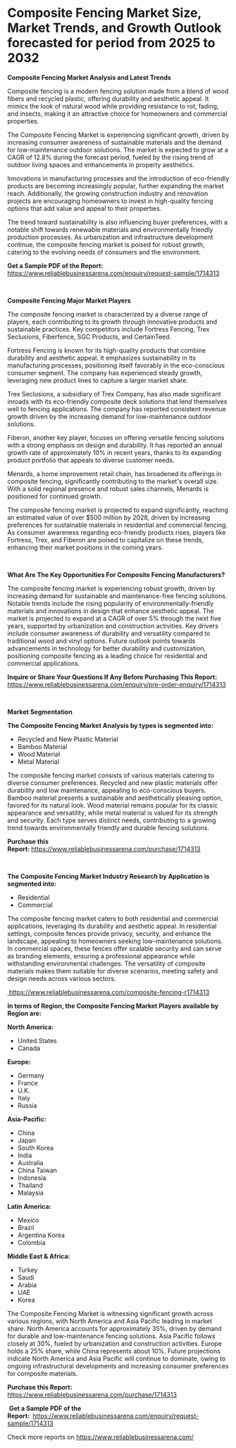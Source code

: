 <p><h1>Composite Fencing Market Size, Market Trends, and Growth Outlook forecasted for period from 2025 to 2032</h1></p><p><strong>Composite Fencing Market Analysis and Latest Trends</strong></p>
<p><p>Composite fencing is a modern fencing solution made from a blend of wood fibers and recycled plastic, offering durability and aesthetic appeal. It mimics the look of natural wood while providing resistance to rot, fading, and insects, making it an attractive choice for homeowners and commercial properties.</p><p>The Composite Fencing Market is experiencing significant growth, driven by increasing consumer awareness of sustainable materials and the demand for low-maintenance outdoor solutions. The market is expected to grow at a CAGR of 12.8% during the forecast period, fueled by the rising trend of outdoor living spaces and enhancements in property aesthetics. </p><p>Innovations in manufacturing processes and the introduction of eco-friendly products are becoming increasingly popular, further expanding the market reach. Additionally, the growing construction industry and renovation projects are encouraging homeowners to invest in high-quality fencing options that add value and appeal to their properties. </p><p>The trend toward sustainability is also influencing buyer preferences, with a notable shift towards renewable materials and environmentally friendly production processes. As urbanization and infrastructure development continue, the composite fencing market is poised for robust growth, catering to the evolving needs of consumers and the environment.</p></p>
<p><strong>Get a Sample PDF of the Report:&nbsp;</strong> <a href="https://www.reliablebusinessarena.com/enquiry/request-sample/1714313?utm_campaign=3270&utm_medium=2&utm_source=Github&utm_content=ia&utm_term=28032025&utm_id=composite-fencing">https://www.reliablebusinessarena.com/enquiry/request-sample/1714313</a></p>
<p>&nbsp;</p>
<p><strong>Composite Fencing Major Market Players</strong></p>
<p><p>The composite fencing market is characterized by a diverse range of players, each contributing to its growth through innovative products and sustainable practices. Key competitors include Fortress Fencing, Trex Seclusions, Fiberfence, SGC Products, and CertainTeed. </p><p>Fortress Fencing is known for its high-quality products that combine durability and aesthetic appeal. It emphasizes sustainability in its manufacturing processes, positioning itself favorably in the eco-conscious consumer segment. The company has experienced steady growth, leveraging new product lines to capture a larger market share.</p><p>Trex Seclusions, a subsidiary of Trex Company, has also made significant inroads with its eco-friendly composite deck solutions that lend themselves well to fencing applications. The company has reported consistent revenue growth driven by the increasing demand for low-maintenance outdoor solutions. </p><p>Fiberon, another key player, focuses on offering versatile fencing solutions with a strong emphasis on design and durability. It has reported an annual growth rate of approximately 10% in recent years, thanks to its expanding product portfolio that appeals to diverse customer needs.</p><p>Menards, a home improvement retail chain, has broadened its offerings in composite fencing, significantly contributing to the market's overall size. With a solid regional presence and robust sales channels, Menards is positioned for continued growth.</p><p>The composite fencing market is projected to expand significantly, reaching an estimated value of over $500 million by 2028, driven by increasing preferences for sustainable materials in residential and commercial fencing. As consumer awareness regarding eco-friendly products rises, players like Fortress, Trex, and Fiberon are poised to capitalize on these trends, enhancing their market positions in the coming years.</p></p>
<p>&nbsp;</p>
<p><strong>What Are The Key Opportunities For Composite Fencing Manufacturers?</strong></p>
<p><p>The composite fencing market is experiencing robust growth, driven by increasing demand for sustainable and maintenance-free fencing solutions. Notable trends include the rising popularity of environmentally-friendly materials and innovations in design that enhance aesthetic appeal. The market is projected to expand at a CAGR of over 5% through the next five years, supported by urbanization and construction activities. Key drivers include consumer awareness of durability and versatility compared to traditional wood and vinyl options. Future outlook points towards advancements in technology for better durability and customization, positioning composite fencing as a leading choice for residential and commercial applications.</p></p>
<p><strong>Inquire or Share Your Questions If Any Before Purchasing This Report:</strong> <a href="https://www.reliablebusinessarena.com/enquiry/pre-order-enquiry/1714313?utm_campaign=3270&utm_medium=2&utm_source=Github&utm_content=ia&utm_term=28032025&utm_id=composite-fencing">https://www.reliablebusinessarena.com/enquiry/pre-order-enquiry/1714313</a></p>
<p>&nbsp;</p>
<p><strong>Market Segmentation</strong></p>
<p><strong>The Composite Fencing Market Analysis by types is segmented into:</strong></p>
<p><ul><li>Recycled and New Plastic Material</li><li>Bamboo Material</li><li>Wood Material</li><li>Metal Material</li></ul></p>
<p><p>The composite fencing market consists of various materials catering to diverse consumer preferences. Recycled and new plastic materials offer durability and low maintenance, appealing to eco-conscious buyers. Bamboo material presents a sustainable and aesthetically pleasing option, favored for its natural look. Wood material remains popular for its classic appearance and versatility, while metal material is valued for its strength and security. Each type serves distinct needs, contributing to a growing trend towards environmentally friendly and durable fencing solutions.</p></p>
<p><strong>Purchase this Report:&nbsp;</strong><a href="https://www.reliablebusinessarena.com/purchase/1714313?utm_campaign=3270&utm_medium=2&utm_source=Github&utm_content=ia&utm_term=28032025&utm_id=composite-fencing">https://www.reliablebusinessarena.com/purchase/1714313</a></p>
<p>&nbsp;</p>
<p><strong>The Composite Fencing Market Industry Research by Application is segmented into:</strong></p>
<p><ul><li>Residential</li><li>Commercial</li></ul></p>
<p><p>The composite fencing market caters to both residential and commercial applications, leveraging its durability and aesthetic appeal. In residential settings, composite fences provide privacy, security, and enhance the landscape, appealing to homeowners seeking low-maintenance solutions. In commercial spaces, these fences offer scalable security and can serve as branding elements, ensuring a professional appearance while withstanding environmental challenges. The versatility of composite materials makes them suitable for diverse scenarios, meeting safety and design needs across various sectors.</p></p>
<p><a href="https://www.reliablebusinessarena.com/composite-fencing-r1714313?utm_campaign=3270&utm_medium=2&utm_source=Github&utm_content=ia&utm_term=28032025&utm_id=composite-fencing">&nbsp;https://www.reliablebusinessarena.com/composite-fencing-r1714313</a></p>
<p><strong>In terms of Region, the Composite Fencing Market Players available by Region are:</strong></p>
<p>
    <p> <strong> North America: </strong>
        <ul>
            <li>United States</li>
            <li>Canada</li>
        </ul>
        </p> 
    <p> <strong> Europe: </strong>
        <ul>
            <li>Germany</li>
            <li>France</li>
            <li>U.K.</li>
            <li>Italy</li>
            <li>Russia</li>
        </ul>
        </p> 
    <p> <strong> Asia-Pacific: </strong>
        <ul>
            <li>China</li>
            <li>Japan</li>
            <li>South Korea</li>
            <li>India</li>
            <li>Australia</li>
            <li>China Taiwan</li>
            <li>Indonesia</li>
            <li>Thailand</li>
            <li>Malaysia</li>
        </ul>
        </p> 
    <p> <strong> Latin America: </strong>
        <ul>
            <li>Mexico</li>
            <li>Brazil</li>
            <li>Argentina Korea</li>
            <li>Colombia</li>
        </ul>
        </p> 
    <p> <strong> Middle East & Africa: </strong>
        <ul>
            <li>Turkey</li>
            <li>Saudi</li>
            <li>Arabia</li>
            <li>UAE</li>
            <li>Korea</li>
        </ul>
    </p>
    </p>
<p><p>The Composite Fencing Market is witnessing significant growth across various regions, with North America and Asia Pacific leading in market share. North America accounts for approximately 35%, driven by demand for durable and low-maintenance fencing solutions. Asia Pacific follows closely at 30%, fueled by urbanization and construction activities. Europe holds a 25% share, while China represents about 10%. Future projections indicate North America and Asia Pacific will continue to dominate, owing to ongoing infrastructural developments and increasing consumer preferences for composite materials.</p></p>
<p><strong>Purchase this Report: </strong><a href="https://www.reliablebusinessarena.com/purchase/1714313?utm_campaign=3270&utm_medium=2&utm_source=Github&utm_content=ia&utm_term=28032025&utm_id=composite-fencing">https://www.reliablebusinessarena.com/purchase/1714313</a></p>
<p>&nbsp;<strong>Get a Sample PDF of the Report:&nbsp;&nbsp;</strong><a href="https://www.reliablebusinessarena.com/enquiry/request-sample/1714313?utm_campaign=3270&utm_medium=2&utm_source=Github&utm_content=ia&utm_term=28032025&utm_id=composite-fencing">https://www.reliablebusinessarena.com/enquiry/request-sample/1714313</a></p>
<p><strong></strong></p>
<p>Check more reports on <a href="https://www.reliablebusinessarena.com/?utm_campaign=3270&utm_medium=2&utm_source=Github&utm_content=ia&utm_term=28032025&utm_id=composite-fencing">https://www.reliablebusinessarena.com/</a></p>